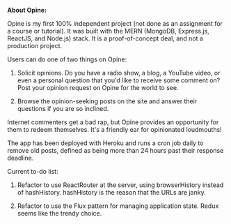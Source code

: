 **About Opine:**

Opine is my first 100% independent project (not done as an assignment for a course or tutorial). It was built with the MERN (MongoDB, Express.js, ReactJS, and Node.js) stack. It is a proof-of-concept deal, and not a production project.

Users can do one of two things on Opine: 

1. Solicit opinions. Do you have a radio show, a blog, a YouTube video, or even a personal question that you'd like to receive some comment on? Post your opinion request on Opine for the world to see.

2. Browse the opinion-seeking posts on the site and answer their questions if you are so inclined.

Internet commenters get a bad rap, but Opine provides an opportunity for them to redeem themselves. It's a friendly ear for opinionated loudmouths!

The app has been deployed with Heroku and runs a cron job daily to remove old posts, defined as being more than 24 hours past their response deadline.

Current to-do list:
1. Refactor to use ReactRouter at the server, using browserHistory instead of hashHistory. hashHistory is the reason that the URLs are janky.

2. Refactor to use the Flux pattern for managing application state. Redux seems like the trendy choice.

